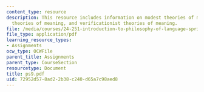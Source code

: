 ```yaml
---
content_type: resource
description: This resource includes information on modest theories of meaning, systematic
  theories of meaning, and verificationist theories of meaning.
file: /media/courses/24-251-introduction-to-philosophy-of-language-spring-2006/72952d578ad22b38c240d65a7c98aed8_ps9.pdf
file_type: application/pdf
learning_resource_types:
- Assignments
ocw_type: OCWFile
parent_title: Assignments
parent_type: CourseSection
resourcetype: Document
title: ps9.pdf
uid: 72952d57-8ad2-2b38-c240-d65a7c98aed8
---
```

